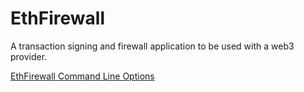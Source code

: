 # EthFirewall

A transaction signing and firewall application to be used with a web3 provider.

[EthFirewall Command Line Options](docs/Reference/EthFirewall-CLI.md)